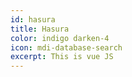 ```yaml
---
id: hasura
title: Hasura
color: indigo darken-4
icon: mdi-database-search
excerpt: This is vue JS
---
```

